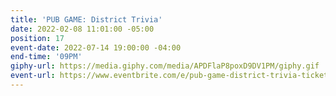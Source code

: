 ```yaml
---
title: 'PUB GAME: District Trivia'
date: 2022-02-08 11:01:00 -05:00
position: 17
event-date: 2022-07-14 19:00:00 -04:00
end-time: '09PM'
giphy-url: https://media.giphy.com/media/APDFlaP8poxD9DV1PM/giphy.gif
event-url: https://www.eventbrite.com/e/pub-game-district-trivia-tickets-372543947977
---
```


